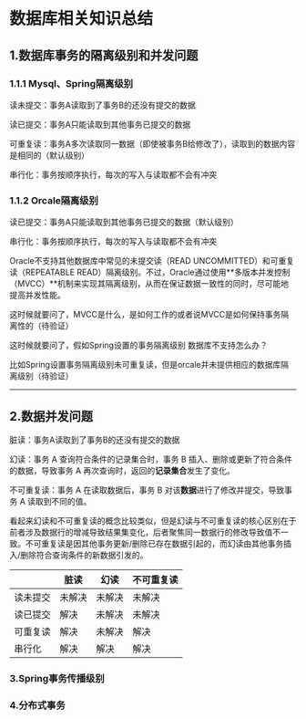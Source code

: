 # 数据库相关知识总结

## 1.数据库事务的隔离级别和并发问题

### 1.1.1 Mysql、Spring隔离级别

读未提交：事务A读取到了事务B的还没有提交的数据

读已提交：事务A只能读取到其他事务已提交的数据

可重复读：事务A多次读取同一数据（即使被事务B给修改了），读取到的数据内容是相同的（默认级别）

串行化：事务按顺序执行，每次的写入与读取都不会有冲突

### 1.1.2 Orcale隔离级别

读已提交：事务A只能读取到其他事务已提交的数据（默认级别）

串行化：事务按顺序执行，每次的写入与读取都不会有冲突



Oracle不支持其他数据库中常见的未提交读（READ UNCOMMITTED）和可重复读（REPEATABLE READ）隔离级别。不过，Oracle通过使用**多版本并发控制（MVCC）**机制来实现其隔离级别，从而在保证数据一致性的同时，尽可能地提高并发性能。

这时候就要问了，MVCC是什么，是如何工作的或者说MVCC是如何保持事务隔离性的（待验证）



这时候就要问了，假如Spring设置的事务隔离级别 数据库不支持怎么办？

比如Spring设置事务隔离级别未可重复读，但是orcale并未提供相应的数据库隔离级别（待验证）

------

## 2.数据并发问题

脏读：事务A读取到了事务B的还没有提交的数据

幻读：事务 A 查询符合条件的记录集合时，事务 B 插入、删除或更新了符合条件的数据，导致事务 A 再次查询时，返回的**记录集合**发生了变化。

不可重复读：事务 A 在读取数据后，事务 B 对该**数据**进行了修改并提交，导致事务 A 读取到不同的值。



看起来幻读和不可重复读的概念比较类似，但是幻读与不可重复读的核心区别在于前者涉及数据行的增减导致结果集变化，后者聚焦同一数据行的修改导致值不一致。不可重复读是因其他事务更新/删除已存在数据引起的，而幻读由其他事务插入/删除符合查询条件的新数据引发的。‌‌

|          | 脏读   | 幻读   | 不可重复读 |
| -------- | ------ | ------ | ---------- |
| 读未提交 | 未解决 | 未解决 | 未解决     |
| 读已提交 | 解决   | 未解决 | 未解决     |
| 可重复读 | 解决   | 未解决 | 解决       |
| 串行化   | 解决   | 解决   | 解决       |

### 3.Spring事务传播级别

### 4.分布式事务

